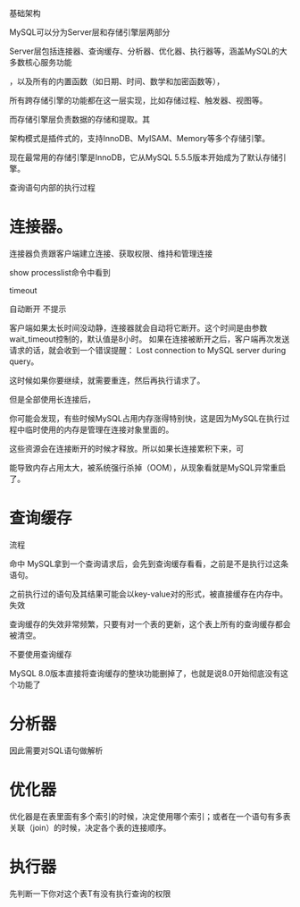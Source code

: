 

基础架构

MySQL可以分为Server层和存储引擎层两部分

Server层包括连接器、查询缓存、分析器、优化器、执行器等，涵盖MySQL的大多数核心服务功能

，以及所有的内置函数（如日期、时间、数学和加密函数等），

所有跨存储引擎的功能都在这一层实现，比如存储过程、触发器、视图等。

而存储引擎层负责数据的存储和提取。其

架构模式是插件式的，支持InnoDB、MyISAM、Memory等多个存储引擎。

现在最常用的存储引擎是InnoDB，它从MySQL 5.5.5版本开始成为了默认存储引擎。



查询语句内部的执行过程





# 连接器。

连接器负责跟客户端建立连接、获取权限、维持和管理连接

show processlist命令中看到


timeout


自动断开 不提示

 客户端如果太长时间没动静，连接器就会自动将它断开。这个时间是由参数wait_timeout控制的，默认值是8小时。
如果在连接被断开之后，客户端再次发送请求的话，就会收到一个错误提醒： Lost connection to MySQL server during query。

这时候如果你要继续，就需要重连，然后再执行请求了。

但是全部使用长连接后，

你可能会发现，有些时候MySQL占用内存涨得特别快，这是因为MySQL在执行过程中临时使用的内存是管理在连接对象里面的。

这些资源会在连接断开的时候才释放。所以如果长连接累积下来，可

能导致内存占用太大，被系统强行杀掉（OOM），从现象看就是MySQL异常重启了。


# 查询缓存

流程

命中
MySQL拿到一个查询请求后，会先到查询缓存看看，之前是不是执行过这条语句。

之前执行过的语句及其结果可能会以key-value对的形式，被直接缓存在内存中。
失效


查询缓存的失效非常频繁，只要有对一个表的更新，这个表上所有的查询缓存都会被清空。

不要使用查询缓存

MySQL 8.0版本直接将查询缓存的整块功能删掉了，也就是说8.0开始彻底没有这个功能了

# 分析器

因此需要对SQL语句做解析


# 优化器

优化器是在表里面有多个索引的时候，决定使用哪个索引；或者在一个语句有多表关联（join）的时候，决定各个表的连接顺序。


# 执行器

先判断一下你对这个表T有没有执行查询的权限






